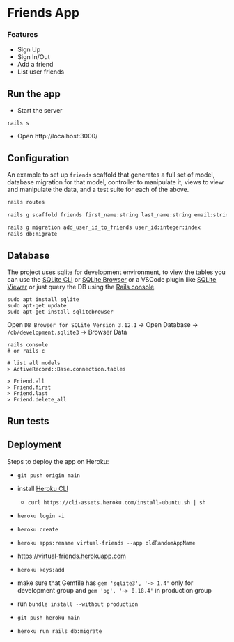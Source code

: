 # Friends App

### Features

- Sign Up
- Sign In/Out
- Add a friend
- List user friends

## Run the app

- Start the server

```
rails s
```

- Open http://localhost:3000/

## Configuration

An example to set up `friends` scaffold that generates a full set of model, database migration for that model, controller to manipulate it, views to view and manipulate the data, and a test suite for each of the above.

```bash
rails routes

rails g scaffold friends first_name:string last_name:string email:string phone:string twitter:string

rails g migration add_user_id_to_friends user_id:integer:index
rails db:migrate
```

## Database

The project uses sqlite for development environment, to view the tables you can use the [SQLite CLI](https://www.sqlite.org/cli.html) or [SQLite Browser](https://sqlitebrowser.org/) or a VSCode plugin like [SQLite Viewer](https://marketplace.visualstudio.com/items?itemName=qwtel.sqlite-viewer) or just query the DB using the [Rails console](https://guides.rubyonrails.org/command_line.html).

```
sudo apt install sqlite
sudo apt-get update
sudo apt-get install sqlitebrowser
```

Open `DB Browser for SQLite Version 3.12.1` -> Open Database -> `/db/development.sqlite3` -> Browser Data

```
rails console
# or rails c

# list all models
> ActiveRecord::Base.connection.tables

> Friend.all
> Friend.first
> Friend.last
> Friend.delete_all
```

## Run tests

## Deployment

Steps to deploy the app on Heroku:

- `git push origin main`

- install [Heroku CLI](https://devcenter.heroku.com/articles/heroku-cli)
    - `curl https://cli-assets.heroku.com/install-ubuntu.sh | sh`

- `heroku login -i`

- `heroku create`

- `heroku apps:rename virtual-friends --app oldRandomAppName`

- https://virtual-friends.herokuapp.com

- `heroku keys:add`

- make sure that Gemfile has `gem 'sqlite3', '~> 1.4'` only for development group and `gem 'pg', '~> 0.18.4'` in production group

- run `bundle install --without production`

- `git push heroku main`
- `heroku run rails db:migrate`